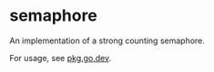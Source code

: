 # semaphore
An implementation of a strong counting semaphore.

For usage, see [pkg.go.dev](https://pkg.go.dev/github.com/sudo-sturbia/semaphore).
